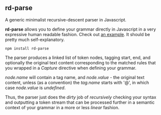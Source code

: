 ## rd-parse
A generic minimalist recursive-descent parser in Javascript.

**rd-parse** allows you to define your grammar directly in Javascript in a very expressive human readable fashion. Check out [an example](https://github.com/dmaevsky/keppel.git). It should be pretty much self-explanatory.

    npm install rd-parse

The parser produces a linked list of token nodes, tagging start, end, and optionally the original text content corresponding to the matched rules that you wrapped in a *Capture* directive when defining your grammar.

*node.name* will contain a tag name, and *node.value* - the original text content, unless (as a convention) the *tag.name* starts with '@', in which case *node.value* is *undefined*.

Thus, the parser just does the *dirty* job of *recursively* checking your syntax and outputting a token stream that can be processed further in a semantic context of your grammar in a more or less *linear* fashion.

